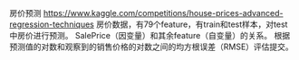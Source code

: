 房价预测
https://www.kaggle.com/competitions/house-prices-advanced-regression-techniques
房价数据，有79个feature，有train和test样本，对test中房价进行预测。
SalePrice（因变量）和其余feature（自变量）的关系。
根据预测值的对数和观察到的销售价格的对数之间的均方根误差（RMSE）评估提交。